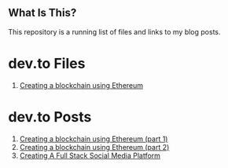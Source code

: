 ## What Is This?

This repository is a running list of files and links to my blog posts.

# dev.to Files
1. [Creating a blockchain using Ethereum](https://github.com/talemache/dev.to-posts/tree/main/Blockchain%20on%20Ethereum)

# dev.to Posts
1. [Creating a blockchain using Ethereum (part 1)](https://dev.to/talemache/creating-a-blockchain-using-ethereum-part-1-4cn9)
2. [Creating a blockchain using Ethereum (part 2)](https://dev.to/talemache/creating-a-blockchain-using-ethereum-part-2-2i3a)
3. [Creating A Full Stack Social Media Platform](https://dev.to/talemache/creating-a-full-stack-social-media-platform-4eei)
